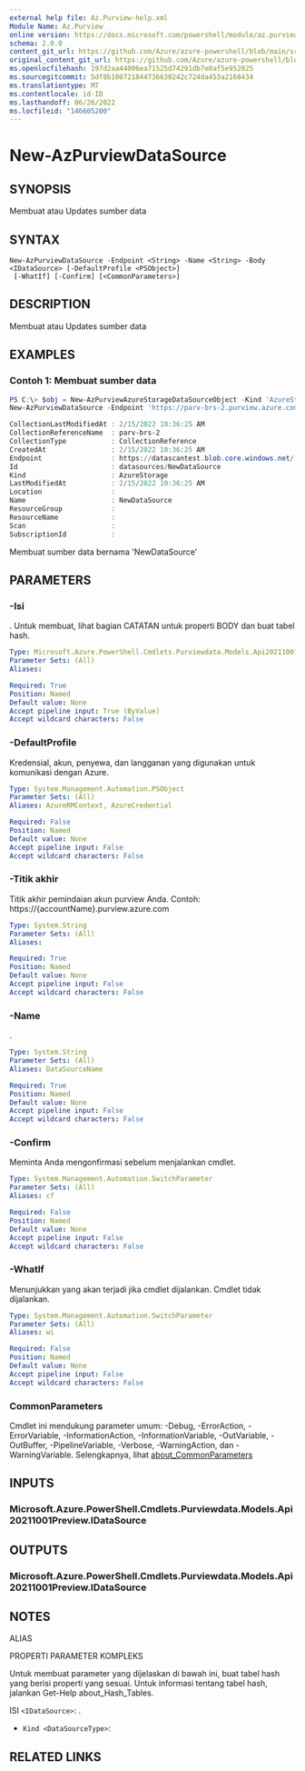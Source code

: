 ```yaml
---
external help file: Az.Purview-help.xml
Module Name: Az.Purview
online version: https://docs.microsoft.com/powershell/module/az.purview/new-azpurviewdatasource
schema: 2.0.0
content_git_url: https://github.com/Azure/azure-powershell/blob/main/src/Purview/Purview/help/New-AzPurviewDataSource.md
original_content_git_url: https://github.com/Azure/azure-powershell/blob/main/src/Purview/Purview/help/New-AzPurviewDataSource.md
ms.openlocfilehash: 197d2aa44006ea71525d74291db7e0af5e952025
ms.sourcegitcommit: 5df8b100721844736630242c724da453a2168434
ms.translationtype: MT
ms.contentlocale: id-ID
ms.lasthandoff: 06/26/2022
ms.locfileid: "146605200"
---
```

# New-AzPurviewDataSource

## SYNOPSIS
Membuat atau Updates sumber data

## SYNTAX

```
New-AzPurviewDataSource -Endpoint <String> -Name <String> -Body <IDataSource> [-DefaultProfile <PSObject>]
 [-WhatIf] [-Confirm] [<CommonParameters>]
```

## DESCRIPTION
Membuat atau Updates sumber data

## EXAMPLES

### Contoh 1: Membuat sumber data
```powershell
PS C:\> $obj = New-AzPurviewAzureStorageDataSourceObject -Kind 'AzureStorage' -CollectionReferenceName parv-brs-2 -CollectionType 'CollectionReference' -Endpoint https://datascantest.blob.core.windows.net/
New-AzPurviewDataSource -Endpoint 'https://parv-brs-2.purview.azure.com/' -Name 'NewDataSource' -Body $obj

CollectionLastModifiedAt : 2/15/2022 10:36:25 AM
CollectionReferenceName  : parv-brs-2
CollectionType           : CollectionReference
CreatedAt                : 2/15/2022 10:36:25 AM
Endpoint                 : https://datascantest.blob.core.windows.net/
Id                       : datasources/NewDataSource
Kind                     : AzureStorage
LastModifiedAt           : 2/15/2022 10:36:25 AM
Location                 :
Name                     : NewDataSource
ResourceGroup            :
ResourceName             :
Scan                     :
SubscriptionId           :
```

Membuat sumber data bernama 'NewDataSource'

## PARAMETERS

### -Isi
.
Untuk membuat, lihat bagian CATATAN untuk properti BODY dan buat tabel hash.

```yaml
Type: Microsoft.Azure.PowerShell.Cmdlets.Purviewdata.Models.Api20211001Preview.IDataSource
Parameter Sets: (All)
Aliases:

Required: True
Position: Named
Default value: None
Accept pipeline input: True (ByValue)
Accept wildcard characters: False
```

### -DefaultProfile
Kredensial, akun, penyewa, dan langganan yang digunakan untuk komunikasi dengan Azure.

```yaml
Type: System.Management.Automation.PSObject
Parameter Sets: (All)
Aliases: AzureRMContext, AzureCredential

Required: False
Position: Named
Default value: None
Accept pipeline input: False
Accept wildcard characters: False
```

### -Titik akhir
Titik akhir pemindaian akun purview Anda.
Contoh: https://{accountName}.purview.azure.com

```yaml
Type: System.String
Parameter Sets: (All)
Aliases:

Required: True
Position: Named
Default value: None
Accept pipeline input: False
Accept wildcard characters: False
```

### -Name
.

```yaml
Type: System.String
Parameter Sets: (All)
Aliases: DataSourceName

Required: True
Position: Named
Default value: None
Accept pipeline input: False
Accept wildcard characters: False
```

### -Confirm
Meminta Anda mengonfirmasi sebelum menjalankan cmdlet.

```yaml
Type: System.Management.Automation.SwitchParameter
Parameter Sets: (All)
Aliases: cf

Required: False
Position: Named
Default value: None
Accept pipeline input: False
Accept wildcard characters: False
```

### -WhatIf
Menunjukkan yang akan terjadi jika cmdlet dijalankan.
Cmdlet tidak dijalankan.

```yaml
Type: System.Management.Automation.SwitchParameter
Parameter Sets: (All)
Aliases: wi

Required: False
Position: Named
Default value: None
Accept pipeline input: False
Accept wildcard characters: False
```

### CommonParameters
Cmdlet ini mendukung parameter umum: -Debug, -ErrorAction, -ErrorVariable, -InformationAction, -InformationVariable, -OutVariable, -OutBuffer, -PipelineVariable, -Verbose, -WarningAction, dan -WarningVariable. Selengkapnya, lihat [about_CommonParameters](http://go.microsoft.com/fwlink/?LinkID=113216)

## INPUTS

### Microsoft.Azure.PowerShell.Cmdlets.Purviewdata.Models.Api20211001Preview.IDataSource

## OUTPUTS

### Microsoft.Azure.PowerShell.Cmdlets.Purviewdata.Models.Api20211001Preview.IDataSource

## NOTES

ALIAS

PROPERTI PARAMETER KOMPLEKS

Untuk membuat parameter yang dijelaskan di bawah ini, buat tabel hash yang berisi properti yang sesuai. Untuk informasi tentang tabel hash, jalankan Get-Help about_Hash_Tables.


ISI `<IDataSource>`: .
  - `Kind <DataSourceType>`: 

## RELATED LINKS

